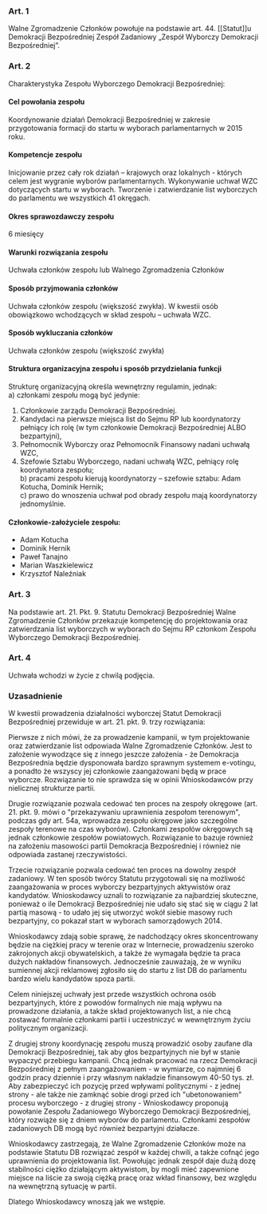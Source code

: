 ### Art. 1
Walne Zgromadzenie Członków powołuje na podstawie art. 44. [[Statut]]u Demokracji Bezpośredniej Zespół Zadaniowy „Zespół Wyborczy Demokracji Bezpośredniej”.

### Art. 2
Charakterystyka Zespołu Wyborczego Demokracji Bezpośredniej:

#### Cel powołania zespołu
Koordynowanie działań Demokracji Bezpośredniej w zakresie przygotowania formacji do startu w wyborach parlamentarnych w 2015 roku.

#### Kompetencje zespołu
Inicjowanie przez cały rok działań – krajowych oraz lokalnych - których celem jest wygranie wyborów parlamentarnych. Wykonywanie uchwał WZC dotyczących startu w wyborach. Tworzenie i zatwierdzanie list wyborczych do parlamentu we wszystkich 41 okręgach.

#### Okres sprawozdawczy zespołu
6 miesięcy

#### Warunki rozwiązania zespołu
Uchwała członków zespołu lub Walnego Zgromadzenia Członków

#### Sposób przyjmowania członków
Uchwała członków zespołu (większość zwykła). W kwestii osób obowiązkowo wchodzących w skład zespołu – uchwała WZC.

#### Sposób wykluczania członków
Uchwała członków zespołu (większość zwykła)

#### Struktura organizacyjna zespołu i sposób przydzielania funkcji
Strukturę organizacyjną określa wewnętrzny regulamin, jednak:  
a) członkami zespołu mogą być jedynie:  
1. Członkowie zarządu Demokracji Bezpośredniej.  
2. Kandydaci na pierwsze miejsca list do Sejmu RP lub koordynatorzy pełniący ich rolę (w tym członkowie Demokracji Bezpośredniej ALBO bezpartyjni),  
3. Pełnomocnik Wyborczy oraz Pełnomocnik Finansowy nadani uchwałą WZC,  
4. Szefowie Sztabu Wyborczego, nadani uchwałą WZC, pełniący rolę koordynatora zespołu;  
b) pracami zespołu kierują koordynatorzy – szefowie sztabu: Adam Kotucha, Dominik Hernik;  
c) prawo do wnoszenia uchwał pod obrady zespołu mają koordynatorzy jednomyślnie.

#### Członkowie-założyciele zespołu:
- Adam Kotucha
- Dominik Hernik
- Paweł Tanajno
- Marian Waszkielewicz
- Krzysztof Naleźniak

### Art. 3
Na podstawie art. 21. Pkt. 9. Statutu Demokracji Bezpośredniej Walne Zgromadzenie Członków przekazuje kompetencję do projektowania oraz zatwierdzania list wyborczych w wyborach do Sejmu RP członkom Zespołu Wyborczego Demokracji Bezpośredniej.

### Art. 4
Uchwała wchodzi w życie z chwilą podjęcia.

### Uzasadnienie
W kwestii prowadzenia działalności wyborczej Statut Demokracji Bezpośredniej przewiduje w art. 21. pkt. 9. trzy rozwiązania:

Pierwsze z nich mówi, że za prowadzenie kampanii, w tym projektowanie oraz zatwierdzanie list odpowiada Walne Zgromadzenie Członków. Jest to założenie wywodzące się z innego jeszcze założenia - że Demokracja Bezpośrednia będzie dysponowała bardzo sprawnym systemem e-votingu, a ponadto że wszyscy jej członkowie zaangażowani będą w prace wyborcze. Rozwiązanie to nie sprawdza się w opinii Wnioskodawców przy nielicznej strukturze partii.

Drugie rozwiązanie pozwala cedować ten proces na zespoły okręgowe (art. 21. pkt. 9. mówi o "przekazywaniu uprawnienia zespołom terenowym", podczas gdy art. 54a, wprowadza zespołu okręgowe jako szczególne zespoły terenowe na czas wyborów). Członkami zespołów okręgowych są jednak członkowie zespołów powiatowych. Rozwiązanie to bazuje również na założeniu masowości partii Demokracja Bezpośredniej i również nie odpowiada zastanej rzeczywistości.

Trzecie rozwiązanie pozwala cedować ten proces na dowolny zespół zadaniowy. W ten sposób twórcy Statutu przygotowali się na możliwość zaangażowania w proces wyborczy bezpartyjnych aktywistów oraz kandydatów. Wnioskodawcy uznali to rozwiązanie za najbardziej skuteczne, ponieważ o ile Demokracji Bezpośredniej nie udało się stać się w ciągu 2 lat partią masową - to udało jej się utworzyć wokół siebie masowy ruch bezpartyjny, co pokazał start w wyborach samorządowych 2014.

Wnioskodawcy zdają sobie sprawę, że nadchodzący okres skoncentrowany będzie na ciężkiej pracy w terenie oraz w Internecie, prowadzeniu szeroko zakrojonych akcji obywatelskich, a także że wymagała będzie ta praca dużych nakładów finansowych. Jednocześnie zauważają, że w wyniku sumiennej akcji reklamowej zgłosiło się do startu z list DB do parlamentu bardzo wielu kandydatów spoza partii.

Celem niniejszej uchwały jest przede wszystkich ochrona osób bezpartyjnych, które z powodów formalnych nie mają wpływu na prowadzone działania, a także skład projektowanych list, a nie chcą zostawać formalnie członkami partii i uczestniczyć w wewnętrznym życiu politycznym organizacji.

Z drugiej strony koordynację zespołu muszą prowadzić osoby zaufane dla Demokracji Bezpośredniej, tak aby głos bezpartyjnych nie był w stanie wypaczyć przebiegu kampanii. Chcą jednak pracować na rzecz Demokracji Bezpośredniej z pełnym zaangażowaniem - w wymiarze, co najmniej 6 godzin pracy dziennie i przy własnym nakładzie finansowym 40-50 tys. zł. Aby zabezpieczyć ich pozycję przed wpływami politycznymi - z jednej strony - ale także nie zamknąć sobie drogi przed ich "ubetonowaniem" procesu wyborczego - z drugiej strony - Wnioskodawcy proponują powołanie Zespołu Zadaniowego Wyborczego Demokracji Bezpośredniej, który rozwiąże się z dniem wyborów do parlamentu. Członkami zespołów zadaniowych DB mogą być również bezpartyjni działacze.

Wnioskodawcy zastrzegają, że Walne Zgromadzenie Członków może na podstawie Statutu DB rozwiązać zespół w każdej chwili, a także cofnąć jego uprawnienia do projektowania list. Powołując jednak zespół daje dużą dozę stabilności ciężko działającym aktywistom, by mogli mieć zapewnione miejsce na liście za swoją ciężką pracę oraz wkład finansowy, bez względu na wewnętrzną sytuację w partii.

Dlatego Wnioskodawcy wnoszą jak we wstępie.
